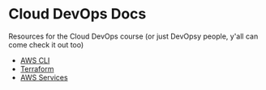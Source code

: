 # Cloud DevOps Docs
Resources for the Cloud DevOps course (or just DevOpsy people, y'all can come check it out too)

- [AWS CLI](awscli/README.md)
- [Terraform](terraform/README.md)
- [AWS Services](aws/README.md)
  
